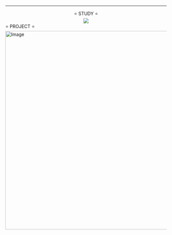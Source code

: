 <div align="center">
<hr>
⭐ STUDY ⭐
<br>
  <a href="https://github.com/rasaku351/OSS"><img src="https://img.shields.io/badge/Python-3766AB?style=flat-square&logo=Python&logoColor=white"/></a>
</div>
⭐ PROJECT ⭐
<br>
  <a href="https://github.com/rasaku351/RoomEscape"><img width="619" height="619" alt="Image" src="https://github.com/user-attachments/assets/d31a0b58-c12c-4abf-a8fc-a8aa42eca7c9" /></a>
</div>
